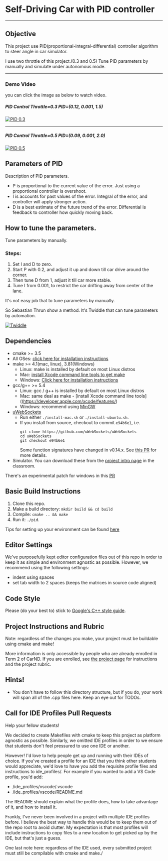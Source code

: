 # Self-Driving Car with PID controller

---

## Objective
This project use PID(proportional-integral-differential) controller algorithm to steer angle in car simulator.

I use two throttle of this project.(0.3 and 0.5)
Tune PID parameters by manually and simulate under autonomous mode.

---
### Demo Video
you can click the image as below to watch video.

##### PID Control Throttle=0.3 PID=(0.12, 0.001, 1.5)
[![PID 0.3](http://img.youtube.com/vi/s-B8egK9FaU/0.jpg)](https://www.youtube.com/watch?v=s-B8egK9FaU "PID 0.3")

---
##### PID Control Throttle=0.5 PID=(0.09, 0.001, 2.0)
[![PID 0.5](http://img.youtube.com/vi/Zz4cQCxUZrY/0.jpg)](https://www.youtube.com/watch?v=Zz4cQCxUZrY "PID 0.5")

## Parameters of PID
Description of PID parameters.

* P is proportional to the current value of the error. Just using a proportional controller is overshoot.
* I is accounts for past values of the error. Integral of the error, and controller will apply stronger action.
* D is a best estimate of the future trend of the error. Differential is feedback to controller how quickly moving back.

## How to tune the parameters.

Tune parameters by manually.

### Steps:
1. Set I and D to zero.
2. Start P with 0.2, and adjust it up and down till car drive around the corner.
3. Then tune D from 1, adjust it till car more stable.
4. Tune I from 0.001, to restrict the car drifting away from center of the lane.   

It's not easy job that to tune parameters by manually.

So Sebastian Thrun show a method. It's Twiddle that can tune parameters by automation.

[![Twiddle](http://img.youtube.com/vi/2uQ2BSzDvXs/0.jpg)](https://www.youtube.com/watch?v=2uQ2BSzDvXs "Twiddle")


## Dependencies

* cmake >= 3.5
 * All OSes: [click here for installation instructions](https://cmake.org/install/)
* make >= 4.1(mac, linux), 3.81(Windows)
  * Linux: make is installed by default on most Linux distros
  * Mac: [install Xcode command line tools to get make](https://developer.apple.com/xcode/features/)
  * Windows: [Click here for installation instructions](http://gnuwin32.sourceforge.net/packages/make.htm)
* gcc/g++ >= 5.4
  * Linux: gcc / g++ is installed by default on most Linux distros
  * Mac: same deal as make - [install Xcode command line tools]((https://developer.apple.com/xcode/features/)
  * Windows: recommend using [MinGW](http://www.mingw.org/)
* [uWebSockets](https://github.com/uWebSockets/uWebSockets)
  * Run either `./install-mac.sh` or `./install-ubuntu.sh`.
  * If you install from source, checkout to commit `e94b6e1`, i.e.
    ```
    git clone https://github.com/uWebSockets/uWebSockets 
    cd uWebSockets
    git checkout e94b6e1
    ```
    Some function signatures have changed in v0.14.x. See [this PR](https://github.com/udacity/CarND-MPC-Project/pull/3) for more details.
* Simulator. You can download these from the [project intro page](https://github.com/udacity/self-driving-car-sim/releases) in the classroom.

There's an experimental patch for windows in this [PR](https://github.com/udacity/CarND-PID-Control-Project/pull/3)

## Basic Build Instructions

1. Clone this repo.
2. Make a build directory: `mkdir build && cd build`
3. Compile: `cmake .. && make`
4. Run it: `./pid`. 

Tips for setting up your environment can be found [here](https://classroom.udacity.com/nanodegrees/nd013/parts/40f38239-66b6-46ec-ae68-03afd8a601c8/modules/0949fca6-b379-42af-a919-ee50aa304e6a/lessons/f758c44c-5e40-4e01-93b5-1a82aa4e044f/concepts/23d376c7-0195-4276-bdf0-e02f1f3c665d)

## Editor Settings

We've purposefully kept editor configuration files out of this repo in order to
keep it as simple and environment agnostic as possible. However, we recommend
using the following settings:

* indent using spaces
* set tab width to 2 spaces (keeps the matrices in source code aligned)

## Code Style

Please (do your best to) stick to [Google's C++ style guide](https://google.github.io/styleguide/cppguide.html).

## Project Instructions and Rubric

Note: regardless of the changes you make, your project must be buildable using
cmake and make!

More information is only accessible by people who are already enrolled in Term 2
of CarND. If you are enrolled, see [the project page](https://classroom.udacity.com/nanodegrees/nd013/parts/40f38239-66b6-46ec-ae68-03afd8a601c8/modules/f1820894-8322-4bb3-81aa-b26b3c6dcbaf/lessons/e8235395-22dd-4b87-88e0-d108c5e5bbf4/concepts/6a4d8d42-6a04-4aa6-b284-1697c0fd6562)
for instructions and the project rubric.

## Hints!

* You don't have to follow this directory structure, but if you do, your work
  will span all of the .cpp files here. Keep an eye out for TODOs.

## Call for IDE Profiles Pull Requests

Help your fellow students!

We decided to create Makefiles with cmake to keep this project as platform
agnostic as possible. Similarly, we omitted IDE profiles in order to we ensure
that students don't feel pressured to use one IDE or another.

However! I'd love to help people get up and running with their IDEs of choice.
If you've created a profile for an IDE that you think other students would
appreciate, we'd love to have you add the requisite profile files and
instructions to ide_profiles/. For example if you wanted to add a VS Code
profile, you'd add:

* /ide_profiles/vscode/.vscode
* /ide_profiles/vscode/README.md

The README should explain what the profile does, how to take advantage of it,
and how to install it.

Frankly, I've never been involved in a project with multiple IDE profiles
before. I believe the best way to handle this would be to keep them out of the
repo root to avoid clutter. My expectation is that most profiles will include
instructions to copy files to a new location to get picked up by the IDE, but
that's just a guess.

One last note here: regardless of the IDE used, every submitted project must
still be compilable with cmake and make./

